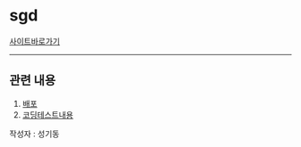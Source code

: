 # sgd

[사이트바로가기](http://54.180.101.144/)

---

## 관련 내용

1. [배포](배포)
2. [코딩테스트내용](코딩테스트)

작성자 : 성기동
